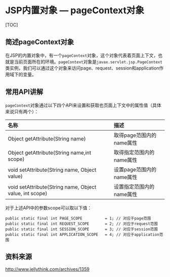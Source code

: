 # JSP内置对象 — pageContext对象

[TOC]

## 简述pageContext对象

在JSP的内置对象中，有一个`pageContext`对象，这个对象代表着页面上下文，也就是当前页面所在的环境。`pageContext`对象是`javax.servlet.jsp.PageContext`类实例，我们可以通过这个对象来访问page、request、session和application作用域下的变量。

## 常用API讲解

`pageContext`对象通过以下四个API来设置和获取也页面上下文中的属性值（具体来说只有两个）：

| 名称                                       | 描述               |
| :--------------------------------------- | :--------------- |
| Object getAttribute(String name)         | 取得page范围内的name属性 |
| Object getAttribute(String name,int scope) | 取得指定范围内的name属性   |
| void setAttribute(String name, Object value) | 设置page范围内的name属性 |
| void setAttribute(String name, Object value, int scope) | 设置指定范围内的name属性   |

对于上述API中的参数scope可以取以下值：

```
public static final int PAGE_SCOPE			= 1; // 对应于page范围
public static final int REQUEST_SCOPE		= 2; // 对应于request范围
public static final int SESSION_SCOPE		= 3; // 对应于session范围
public static final int APPLICATION_SCOPE	= 4; // 对应于application范围
```







## 资料来源

http://www.jellythink.com/archives/1359
